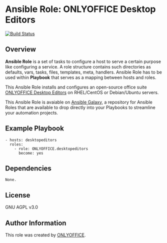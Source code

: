 # Ansible Role: ONLYOFFICE Desktop Editors

[![Build Status](https://travis-ci.org/ONLYOFFICE/ansible-role-desktopeditors.svg?branch=master)](https://travis-ci.org/ONLYOFFICE/ansible-role-desktopeditors)

## Overview

**Ansible Role** is a set of tasks to configure a host to serve a certain purpose like configuring a service.
A role structure contains such directories as defaults, vars, tasks, files, templates, meta, handlers.
Ansible Role has to be used within **Playbook** that serves as a mapping between hosts and roles.

This Ansible Role installs and configures an open-source office suite [ONLYOFFICE Desktop Editors](https://github.com/ONLYOFFICE/DesktopEditors) on RHEL/CentOS or Debian/Ubuntu servers.

This Ansible Role is avaiable on [Ansible Galaxy](https://galaxy.ansible.com/ONLYOFFICE/desktopeditors), a repository for Ansible Roles that are available to drop directly into your Playbooks to streamline your automation projects.  

## Example Playbook

    - hosts: desktopeditors
      roles:
        - role: ONLYOFFICE.desktopeditors
          become: yes

## Dependencies

    None.

## License

GNU AGPL v3.0

## Author Information

This role was created by [ONLYOFFICE](https://www.onlyoffice.com/).
